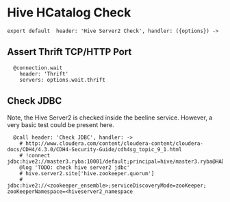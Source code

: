 
# Hive HCatalog Check

    export default  header: 'Hive Server2 Check', handler: ({options}) ->

## Assert Thrift TCP/HTTP Port

      @connection.wait
        header: 'Thrift'
        servers: options.wait.thrift

## Check JDBC

Note, the Hive Server2 is checked inside the beeline service. However, a very
basic test could be present here.

      @call header: 'Check JDBC', handler: ->
        # http://www.cloudera.com/content/cloudera-content/cloudera-docs/CDH4/4.3.0/CDH4-Security-Guide/cdh4sg_topic_9_1.html
        # !connect jdbc:hive2://master3.ryba:10001/default;principal=hive/master3.ryba@HADOOP.RYBA
        @log 'TODO: check hive server2 jdbc'
        # hive.server2.site['hive.zookeeper.quorum']
        # jdbc:hive2://<zookeeper_ensemble>;serviceDiscoveryMode=zooKeeper; zooKeeperNamespace=<hiveserver2_namespace
